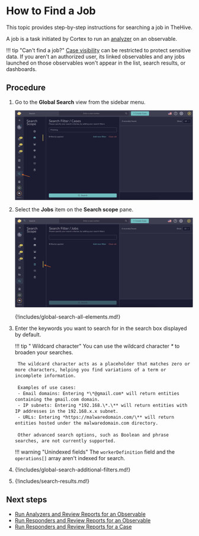# How to Find a Job

This topic provides step-by-step instructions for searching a job in TheHive.

A job is a task initiated by Cortex to run an [analyzer](../../../../../cortex/installation-and-configuration/analyzers-responders.md) on an observable.

!!! tip "Can't find a job?"
    <!-- md:version 5.5 --> [Case visibility](../about-cases.md#case-visibility) can be restricted to protect sensitive data. If you aren't an authorized user, its linked observables and any jobs launched on those observables won't appear in the list, search results, or dashboards.

<h2>Procedure</h2>

1. Go to the **Global Search** view from the sidebar menu.

    ![Global Search feature sidebar menu](../../../../images/user-guides/analyst-corner/cases/find-a-case-global-search-feature-sidebar-menu.png)

2. Select the **Jobs** item on the **Search scope** pane.

    ![Global Search feature sidebar menu](../../../../images/user-guides/analyst-corner/cases/find-a-job-global-search.png)

    {!includes/global-search-all-elements.md!}

3. Enter the keywords you want to search for in the search box displayed by default.

    !!! tip "<!-- md:version 5.4.7 --> Wildcard character"
        You can use the wildcard character *\** to broaden your searches.

        The wildcard character acts as a placeholder that matches zero or more characters, helping you find variations of a term or incomplete information.
        
        Examples of use cases:  
        - Email domains: Entering *\*@gmail.com* will return entities containing the gmail.com domain.  
        - IP subnets: Entering *192.168.\*.\** will return entities with IP addresses in the 192.168.x.x subnet.  
        - URLs: Entering *https://malwaredomain.com/\** will return entities hosted under the malwaredomain.com directory.

        Other advanced search options, such as Boolean and phrase searches, are not currently supported.

    !!! warning "Unindexed fields"
        The `workerDefinition` field and the `operations[]` array aren't indexed for search.

4. {!includes/global-search-additional-filters.md!}

5. {!includes/search-results.md!}

<h2>Next steps</h2>

* [Run Analyzers and Review Reports for an Observable](../observables/run-analyzers-on-an-observable.md)
* [Run Responders and Review Reports for an Observable](../observables/run-responders-on-an-observable.md)
* [Run Responders and Review Reports for a Case](../run-responders-on-a-case.md)